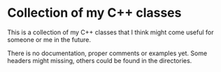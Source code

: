 # Collection of my C++ classes

This is a collection of my C++ classes that I think might come useful for someone or me in the future.

There is no documentation, proper comments or examples yet. Some headers might missing, others could be found in the directories.